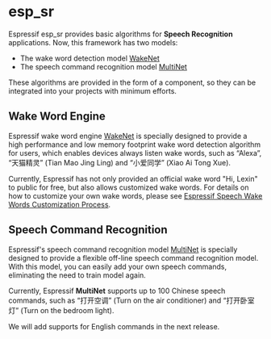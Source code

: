 # esp_sr

Espressif esp_sr provides basic algorithms for **Speech Recognition** applications. Now, this framework has two models:

* The wake word detection model [WakeNet](wake_words_engine/README.md)
* The speech command recognition model [MultiNet](speech_commands_recognition/README.md) 

These algorithms are provided in the form of a component, so they can be integrated into your projects with minimum efforts.

## Wake Word Engine

Espressif wake word engine [WakeNet](wake_words_engine/README.md) is specially designed to provide a high performance and low memory footprint wake word detection algorithm for users, which enables devices always listen wake words, such as “Alexa”, “天猫精灵” (Tian Mao Jing Ling) and “小爱同学” (Xiao Ai Tong Xue).  

Currently, Espressif has not only provided an official wake word "Hi, Lexin" to public for free, but also allows customized wake words. For details on how to customize your own wake words, please see [Espressif Speech Wake Words Customization Process](wake_words_engine/ESP_Wake_Words_Customization.md).

## Speech Command Recognition

Espressif's speech command recognition model [MultiNet](speech_commands_recognition/README.md) is specially designed to provide a flexible off-line speech command recognition model. With this model, you can easily add your own speech commands, eliminating the need to train model again.

Currently, Espressif **MultiNet** supports up to 100 Chinese speech commands, such as “打开空调” (Turn on the air conditioner) and “打开卧室灯” (Turn on the bedroom light). 

We will add supports for English commands in the next release.
